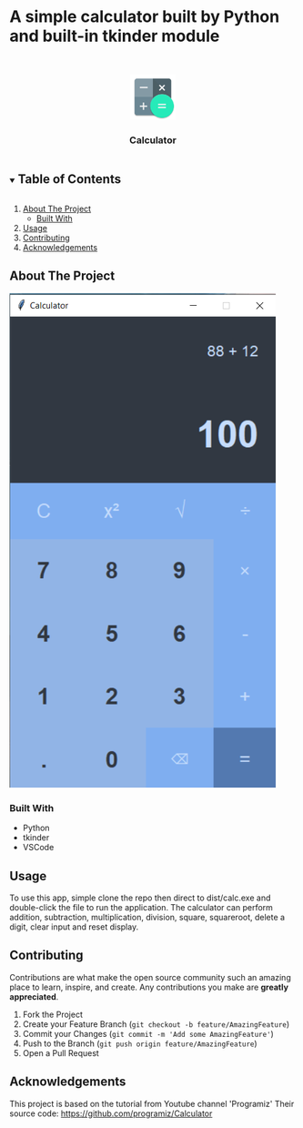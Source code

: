 # A simple calculator built by Python and built-in tkinder module

<!-- PROJECT SHIELDS -->
<!--
*** I'm using markdown "reference style" links for readability.
*** Reference links are enclosed in brackets [ ] instead of parentheses ( ).
*** See the bottom of this document for the declaration of the reference variables
*** for contributors-url, forks-url, etc. This is an optional, concise syntax you may use.
*** https://www.markdownguide.org/basic-syntax/#reference-style-links
-->

<!-- PROJECT LOGO -->
<br />
<p align="center">
  <a href="https://github.com/sara-ngo/calculator_python">
    <img src="img/image1.PNG" alt="Logo" width="80" height="80">
  </a>

  <h3 align="center">Calculator</h3>

<!-- TABLE OF CONTENTS -->
<details open="open">
  <summary><h2 style="display: inline-block">Table of Contents</h2></summary>
  <ol>
    <li>
      <a href="#about-the-project">About The Project</a>
      <ul>
        <li><a href="#built-with">Built With</a></li>
      </ul>
    </li>
    <li><a href="#usage">Usage</a></li>
    <li><a href="#contributing">Contributing</a></li>
    <li><a href="#acknowledgements">Acknowledgements</a></li>
  </ol>
</details>



<!-- ABOUT THE PROJECT -->
## About The Project

<img src="img/Capture1.PNG" alt="Logo">

### Built With

* Python
* tkinder
* VSCode



<!-- USAGE EXAMPLES -->
## Usage

To use this app, simple clone the repo then direct to dist/calc.exe and double-click the file to run the application.
The calculator can perform addition, subtraction, multiplication, division, square, squareroot, delete a digit, clear input and reset display.



<!-- CONTRIBUTING -->
## Contributing

Contributions are what make the open source community such an amazing place to learn, inspire, and create. Any contributions you make are **greatly appreciated**.

1. Fork the Project
2. Create your Feature Branch (`git checkout -b feature/AmazingFeature`)
3. Commit your Changes (`git commit -m 'Add some AmazingFeature'`)
4. Push to the Branch (`git push origin feature/AmazingFeature`)
5. Open a Pull Request




<!-- ACKNOWLEDGEMENTS -->
## Acknowledgements

This project is based on the tutorial from Youtube channel 'Programiz'
Their source code: https://github.com/programiz/Calculator


 
